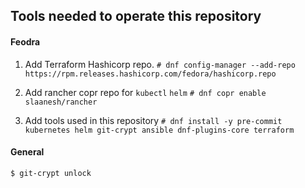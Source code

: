 ## Tools needed to operate this repository

#### Feodra

1. Add Terraform Hashicorp repo. 
`# dnf config-manager --add-repo https://rpm.releases.hashicorp.com/fedora/hashicorp.repo`

3. Add rancher copr repo for `kubectl` `helm`
`# dnf copr enable slaanesh/rancher`

2. Add tools used in this repository 
`# dnf install -y pre-commit kubernetes helm git-crypt ansible dnf-plugins-core terraform`

#### General

`$ git-crypt unlock`
